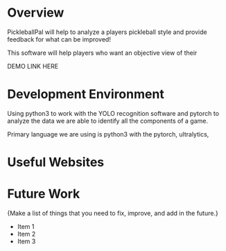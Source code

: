 # Overview
PickleballPal will help to analyze a players pickleball style and provide feedback for what can be improved! 

This software will help players who want an objective view of their 

DEMO LINK HERE

# Development Environment

Using python3 to work with the YOLO recognition software and pytorch to analyze the data we are able to identify all the components of a game.


Primary language we are using is python3 with the pytorch, ultralytics, 

# Useful Websites



# Future Work

{Make a list of things that you need to fix, improve, and add in the future.}

- Item 1
- Item 2
- Item 3